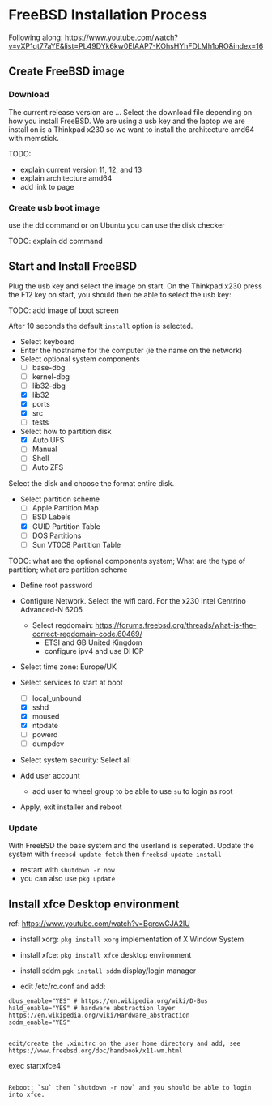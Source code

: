 # FreeBSD Installation Process

Following along: https://www.youtube.com/watch?v=vXP1qt77aYE&list=PL49DYk6kw0EIAAP7-KOhsHYhFDLMh1oRO&index=16

## Create FreeBSD image

### Download

The current release version are ...
Select the download file depending on how you install FreeBSD.
We are using a usb key and the laptop we are install on is a Thinkpad x230 so
we want to install the architecture amd64 with memstick.

TODO: 
- explain current version 11, 12, and 13
- explain architecture amd64
- add link to page


### Create usb boot image

use the dd command or on Ubuntu you can use the disk checker

TODO: explain dd command

## Start and Install FreeBSD 

Plug the usb key and select the image on start.
On the Thinkpad x230 press the F12 key on start,
you should then be able to select the usb key:


TODO: add image of boot screen

After 10 seconds the default `install` option is selected.

- Select  keyboard
- Enter the hostname for the computer (ie the name on the network)
- Select optional system components
  - [ ] base-dbg
  - [ ] kernel-dbg
  - [ ] lib32-dbg
  - [x] lib32
  - [x] ports
  - [x] src
  - [ ] tests

- Select how to partition disk
  - [x] Auto UFS
  - [ ] Manual
  - [ ] Shell
  - [ ] Auto ZFS

Select the disk and choose the format entire disk.

- Select partition scheme
  - [ ] Apple Partition Map
  - [ ] BSD Labels
  - [x] GUID Partition Table
  - [ ] DOS Partitions
  - [ ] Sun VT0C8 Partition Table

TODO: what are the optional components system; What are the type of partition; what are partition scheme

- Define root password
- Configure Network. Select the wifi card. For the x230 Intel Centrino Advanced-N 6205
  - Select regdomain: https://forums.freebsd.org/threads/what-is-the-correct-regdomain-code.60469/
    - ETSI and GB United Kingdom
    - configure ipv4 and use DHCP

- Select time zone: Europe/UK

- Select services to start at boot
  - [ ] local_unbound
  - [x] sshd
  - [x] moused
  - [x] ntpdate
  - [ ] powerd
  - [ ] dumpdev

- Select system security: Select all

- Add user account
  - add user to wheel group to be able to use `su` to login as root

- Apply, exit installer and reboot

### Update

With FreeBSD the base system and the userland is seperated.
Update the system with `freebsd-update fetch` then `freebsd-update install`

- restart with `shutdown -r now`
- you can also use `pkg update`

## Install xfce Desktop environment
ref: https://www.youtube.com/watch?v=BgrcwCJA2lU

- install xorg: `pkg install xorg` implementation of X Window System
- install xfce: `pkg install xfce` desktop environment
- install  sddm `pgk install sddm` display/login manager

- edit /etc/rc.conf and add:

 ```
dbus_enable="YES" # https://en.wikipedia.org/wiki/D-Bus
hald_enable="YES" # hardware abstraction layer https://en.wikipedia.org/wiki/Hardware_abstraction
sddm_enable="YES"


edit/create the .xinitrc on the user home directory and add, see https://www.freebsd.org/doc/handbook/x11-wm.html

```
exec startxfce4
```

Reboot: `su` then `shutdown -r now` and you should be able to login into xfce.

